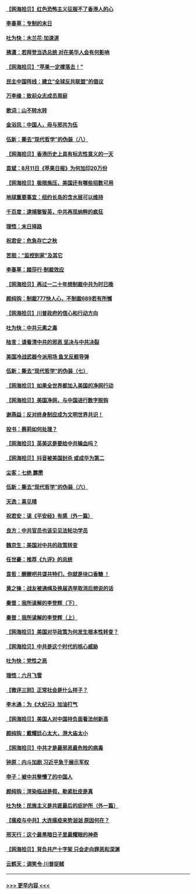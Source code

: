 #### [【网海拾贝】红色恐怖主义征服不了香港人的心](../pages/nsc993/n12329296.md?t=08150502) 
#### [李春草：专制的末日](../pages/nsc993/n12329079.md?t=08150502) 
#### [吐为快：木兰花‧加速道](../pages/nsc993/n12327366.md?t=08150502) 
#### [拂潇：若拜登当选总统 对在美华人会有何影响](../pages/nsc993/n12295996.md?t=08150502) 
#### [【网海拾贝】“苹果一定撑落去！”](../pages/nsc993/n12326784.md?t=08150502) 
#### [民主中国阵线：建立“全球反共联盟”的倡议](../pages/nsc993/n12324177.md?t=08150502) 
#### [万李缘：致前众志成员周庭](../pages/nsc993/n12324635.md?t=08150502) 
#### [歌词：山不转水转](../pages/nsc993/n12324599.md?t=08150502) 
#### [金浴凤：中国人，毋与邪共为伍](../pages/nsc993/n12324257.md?t=08150502) 
#### [伍新：撕去“现代哲学”的伪装（八）](../pages/nsc993/n12324188.md?t=08150502) 
#### [【网海拾贝】香港历史上具有标志性意义的一天](../pages/nsc993/n12324021.md?t=08150502) 
#### [袁斌：8月11日《苹果日报》为何加印20万份](../pages/nsc993/n12323955.md?t=08150502) 
#### [【网海拾贝】极限施压，美国还有哪些招数可用](../pages/nsc993/n12322512.md?t=08150502) 
#### [地球重要事宜：纽约长岛的含水层可以维持](../pages/nsc993/n12321844.md?t=08150502) 
#### [千百度：逮捕黎智英，中共再现纳粹的疯狂](../pages/nsc993/n12321777.md?t=08150502) 
#### [理悟：末日择路](../pages/nsc993/n12320812.md?t=08150502) 
#### [祝君安：危急存亡之秋](../pages/nsc993/n12320795.md?t=08150502) 
#### [苦胆：“监控到家”及其它](../pages/nsc993/n12320751.md?t=08150502) 
#### [李春草：踏莎行·制裁效应](../pages/nsc993/n12318290.md?t=08150502) 
#### [【网海拾贝】再过一二十年想制裁中共为时已晚](../pages/nsc993/n12318195.md?t=08150502) 
#### [颜纯钩：制裁777快人心，不制裁689若有所憾](../pages/nsc993/n12316912.md?t=08150502) 
#### [【网海拾贝】川普政府的信心和行动方向](../pages/nsc993/n12316673.md?t=08150502) 
#### [吐为快：中共元素之毒](../pages/nsc993/n12316547.md?t=08150502) 
#### [陆言：请看清中共的邪恶 坚决与中共决裂](../pages/nsc993/n12315784.md?t=08150502) 
#### [美国冷战武器今派用场 鱼叉反舰导弹](../pages/nsc993/n12316258.md?t=08150502) 
#### [伍新：撕去“现代哲学”的伪装（七）](../pages/nsc993/n12315846.md?t=08150502) 
#### [【网海拾贝】如果全世界都加入美国的净网行动](../pages/nsc993/n12315588.md?t=08150502) 
#### [【网海拾贝】美国净网，与中国进行数字脱钩](../pages/nsc993/n12312813.md?t=08150502) 
#### [谢燕益：反对终身制应成为文明世界共识！](../pages/nsc993/n12310465.md?t=08150502) 
#### [投书：蔡莉如何处理？](../pages/nsc993/n12310224.md?t=08150502) 
#### [【网海拾贝】英美这是要给中共输血吗？](../pages/nsc993/n12307646.md?t=08150502) 
#### [【网海拾贝】抖音被美国封杀 或成华为第二](../pages/nsc993/n12305277.md?t=08150502) 
#### [尘客：七绝 霹雳](../pages/nsc993/n12304053.md?t=08150502) 
#### [伍新：撕去“现代哲学”的伪装（六）](../pages/nsc993/n12303243.md?t=08150502) 
#### [天逸：喜见晴](../pages/nsc993/n12303226.md?t=08150502) 
#### [祝君安：读《平安经》有感（外一篇）](../pages/nsc993/n12303170.md?t=08150502) 
#### [良方：中共官员也该见见法轮功学员](../pages/nsc993/n12302985.md?t=08150502) 
#### [魏京生：美国对中共的政策转变](../pages/nsc993/n12302929.md?t=08150502) 
#### [任世豪：推荐《九评》的总统](../pages/nsc993/n12302838.md?t=08150502) 
#### [袁哲：醒醒吧共谍共特们，你就是块口香糖 ！](../pages/nsc993/n12302678.md?t=08150502) 
#### [黄之锋：战友被通缉及换届选举取消后想说的话](../pages/nsc993/n12302681.md?t=08150502) 
#### [秦晋：我所读解的李登辉（下）](../pages/nsc993/n12302171.md?t=08150502) 
#### [秦晋：我所读解的李登辉（上）](../pages/nsc993/n12301979.md?t=08150502) 
#### [【网海拾贝】美国对华政策为何发生根本性转变？](../pages/nsc993/n12302091.md?t=08150502) 
#### [【网海拾贝】中共是这个时代的核心威胁](../pages/nsc993/n12300541.md?t=08150502) 
#### [吐为快：党性之恶](../pages/nsc993/n12300263.md?t=08150502) 
#### [理悟：六月飞雪](../pages/nsc993/n12300243.md?t=08150502) 
#### [【微评三则】正常社会是什么样子？](../pages/nsc993/n12300228.md?t=08150502) 
#### [李木通：为《大纪元》加油打气](../pages/nsc993/n12280363.md?t=08150502) 
#### [【网海拾贝】美国人对中国持负面看法创新高](../pages/nsc993/n12298720.md?t=08150502) 
#### [颜纯钩：戴耀廷心太大，港大庙太小](../pages/nsc993/n12297682.md?t=08150502) 
#### [【网海拾贝】中共才是最邪恶最危险的病毒](../pages/nsc993/n12296470.md?t=08150502) 
#### [钟原：内斗加剧 习近平急于展示军权](../pages/nsc993/n12292544.md?t=08150502) 
#### [申子：被中共整懵了的中国人](../pages/nsc993/n12291389.md?t=08150502) 
#### [颜纯钩：渲染临战是假，勒紧肚皮是真](../pages/nsc993/n12290945.md?t=08150502) 
#### [吐为快：民族主义是共匪最后的庇护所（外一篇）](../pages/nsc993/n12290887.md?t=08150502) 
#### [【瘟疫与中共】大连瘟疫来势汹汹 原因何在？](../pages/nsc993/n12287474.md?t=08150502) 
#### [邢天行：这个最黑暗日子里最耀眼的神奇](../pages/nsc993/n12289882.md?t=08150502) 
#### [【网海拾贝】背负共产十字架 只会走向罪恶和深渊](../pages/nsc993/n12288290.md?t=08150502) 
#### [云鹤天：调笑令·川普捉贼](../pages/nsc993/n12285672.md?t=08150502) 

----
#### [ >>> 更早内容 <<< ](../indexes/nsc993-earlier.md)
